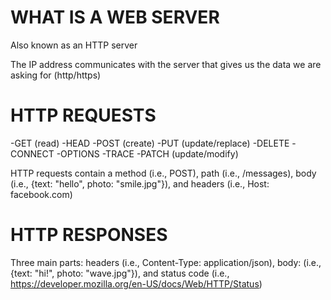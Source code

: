 # WHAT IS A WEB SERVER

Also known as an HTTP server

The IP address communicates with the server that gives us the data we are asking for (http/https)

# HTTP REQUESTS

-GET (read)
-HEAD
-POST (create)
-PUT (update/replace)
-DELETE
-CONNECT
-OPTIONS
-TRACE
-PATCH (update/modify)

HTTP requests contain a method (i.e., POST), path (i.e., /messages), body (i.e., {text: "hello", photo: "smile.jpg"}), and headers (i.e., Host: facebook.com)

# HTTP RESPONSES

Three main parts: headers (i.e., Content-Type: application/json), body: (i.e., {text: "hi!", photo: "wave.jpg"}), and status code (i.e., https://developer.mozilla.org/en-US/docs/Web/HTTP/Status)
